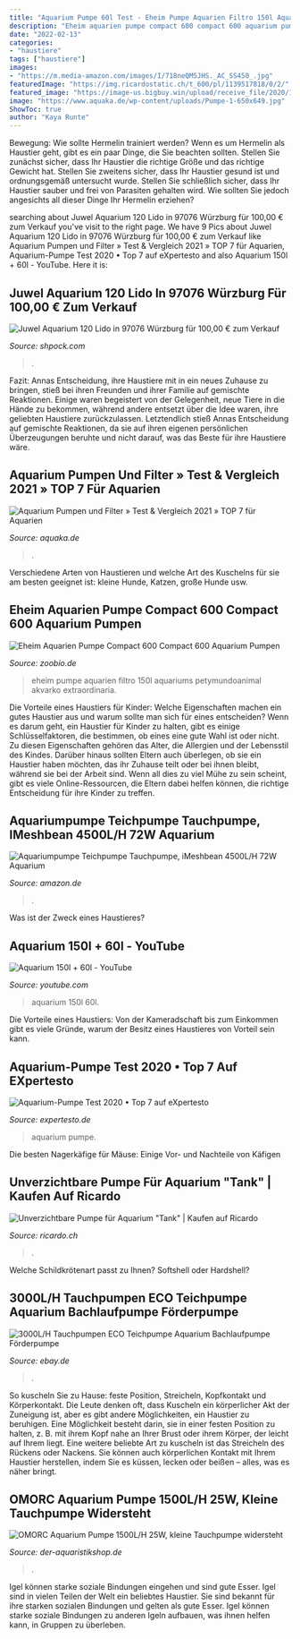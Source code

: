```yaml
---
title: "Aquarium Pumpe 60l Test - Eheim Pumpe Aquarien Filtro 150l Aquariums Petymundoanimal Akvarko Extraordinaria"
description: "Eheim aquarien pumpe compact 600 compact 600 aquarium pumpen"
date: "2022-02-13"
categories:
- "haustiere"
tags: ["haustiere"]
images:
- "https://m.media-amazon.com/images/I/718neQM5JHS._AC_SS450_.jpg"
featuredImage: "https://img.ricardostatic.ch/t_600/pl/1139517818/0/2/"
featured_image: "https://image-us.bigbuy.win/upload/receive_file/2020/12/01/10/55/5fc6210e96f9b331570540.jpg"
image: "https://www.aquaka.de/wp-content/uploads/Pumpe-1-650x649.jpg"
ShowToc: true
author: "Kaya Runte"
---
```



Bewegung: Wie sollte Hermelin trainiert werden?
Wenn es um Hermelin als Haustier geht, gibt es ein paar Dinge, die Sie beachten sollten. Stellen Sie zunächst sicher, dass Ihr Haustier die richtige Größe und das richtige Gewicht hat. Stellen Sie zweitens sicher, dass Ihr Haustier gesund ist und ordnungsgemäß untersucht wurde. Stellen Sie schließlich sicher, dass Ihr Haustier sauber und frei von Parasiten gehalten wird. Wie sollten Sie jedoch angesichts all dieser Dinge Ihr Hermelin erziehen?

	

		
searching about Juwel Aquarium 120 Lido in 97076 Würzburg für 100,00 € zum Verkauf you've visit to the right page. We have 9 Pics about Juwel Aquarium 120 Lido in 97076 Würzburg für 100,00 € zum Verkauf like Aquarium Pumpen und Filter » Test &amp; Vergleich 2021 » TOP 7 für Aquarien, Aquarium-Pumpe Test 2020 • Top 7 auf eXpertesto and also Aquarium 150l + 60l - YouTube. Here it is:
		
    
## Juwel Aquarium 120 Lido In 97076 Würzburg Für 100,00 € Zum Verkauf

<img loading=lazy src="https://webimg.secondhandapp.com/w-i-mgl/5e174e28e409c30be2b56411" onerror="this.onerror=null;this.src='https://tse1.mm.bing.net/th?id=OIP.pCQhwWIdpA1bh_rSGJXtBwHaJ4&amp;pid=15.1';" alt="Juwel Aquarium 120 Lido in 97076 Würzburg für 100,00 € zum Verkauf">

_Source: shpock.com_

>. 

	

Fazit:
Annas Entscheidung, ihre Haustiere mit in ein neues Zuhause zu bringen, stieß bei ihren Freunden und ihrer Familie auf gemischte Reaktionen. Einige waren begeistert von der Gelegenheit, neue Tiere in die Hände zu bekommen, während andere entsetzt über die Idee waren, ihre geliebten Haustiere zurückzulassen. Letztendlich stieß Annas Entscheidung auf gemischte Reaktionen, da sie auf ihren eigenen persönlichen Überzeugungen beruhte und nicht darauf, was das Beste für ihre Haustiere wäre.

    
## Aquarium Pumpen Und Filter » Test &amp; Vergleich 2021 » TOP 7 Für Aquarien

<img loading=lazy src="https://www.aquaka.de/wp-content/uploads/Pumpe-1-650x649.jpg" onerror="this.onerror=null;this.src='https://tse1.mm.bing.net/th?id=OIP.6UT77c0BQYnTokRxfZ1cGgHaHZ&amp;pid=15.1';" alt="Aquarium Pumpen und Filter » Test &amp; Vergleich 2021 » TOP 7 für Aquarien">

_Source: aquaka.de_

>. 

	

Verschiedene Arten von Haustieren und welche Art des Kuschelns für sie am besten geeignet ist: kleine Hunde, Katzen, große Hunde usw.

    
## Eheim Aquarien Pumpe Compact 600 Compact 600 Aquarium Pumpen

<img loading=lazy src="https://uploads.zoobio.de/resize/products/2017_09_29/59ce307bad7fd_1070x800.jpg" onerror="this.onerror=null;this.src='https://tse1.mm.bing.net/th?id=OIP.rxbD4jxHxblC_xyDABidXAHaIY&amp;pid=15.1';" alt="Eheim Aquarien Pumpe Compact 600 Compact 600 Aquarium Pumpen">

_Source: zoobio.de_

>eheim pumpe aquarien filtro 150l aquariums petymundoanimal akvarko extraordinaria. 

	

Die Vorteile eines Haustiers für Kinder: Welche Eigenschaften machen ein gutes Haustier aus und warum sollte man sich für eines entscheiden?
Wenn es darum geht, ein Haustier für Kinder zu halten, gibt es einige Schlüsselfaktoren, die bestimmen, ob eines eine gute Wahl ist oder nicht. Zu diesen Eigenschaften gehören das Alter, die Allergien und der Lebensstil des Kindes. Darüber hinaus sollten Eltern auch überlegen, ob sie ein Haustier haben möchten, das ihr Zuhause teilt oder bei ihnen bleibt, während sie bei der Arbeit sind. Wenn all dies zu viel Mühe zu sein scheint, gibt es viele Online-Ressourcen, die Eltern dabei helfen können, die richtige Entscheidung für ihre Kinder zu treffen.

    
## Aquariumpumpe Teichpumpe Tauchpumpe, IMeshbean 4500L/H 72W Aquarium

<img loading=lazy src="https://m.media-amazon.com/images/I/718neQM5JHS._AC_SS450_.jpg" onerror="this.onerror=null;this.src='https://tse2.mm.bing.net/th?id=OIP.7DeAhGSthW4-zjncVK0_UwAAAA&amp;pid=15.1';" alt="Aquariumpumpe Teichpumpe Tauchpumpe, iMeshbean 4500L/H 72W Aquarium">

_Source: amazon.de_

>. 

	

Was ist der Zweck eines Haustieres?

    
## Aquarium 150l + 60l - YouTube

<img loading=lazy src="https://i.ytimg.com/vi/dvkqf5UF7kU/maxresdefault.jpg" onerror="this.onerror=null;this.src='https://tse4.mm.bing.net/th?id=OIP.mL8HGI7CHhJxKMAv7wIWuwHaEK&amp;pid=15.1';" alt="Aquarium 150l + 60l - YouTube">

_Source: youtube.com_

>aquarium 150l 60l. 

	

Die Vorteile eines Haustiers: Von der Kameradschaft bis zum Einkommen gibt es viele Gründe, warum der Besitz eines Haustieres von Vorteil sein kann.

    
## Aquarium-Pumpe Test 2020 • Top 7 Auf EXpertesto

<img loading=lazy src="http://ecx.images-amazon.com/images/I/41xBFgB4%2B7L._SL160_.jpg" onerror="this.onerror=null;this.src='https://tse4.mm.bing.net/th?id=OIP.0eCLlelaJkI303VjpRRWPgAAAA&amp;pid=15.1';" alt="Aquarium-Pumpe Test 2020 • Top 7 auf eXpertesto">

_Source: expertesto.de_

>aquarium pumpe. 

	

Die besten Nagerkäfige für Mäuse: Einige Vor- und Nachteile von Käfigen

    
## Unverzichtbare Pumpe Für Aquarium &quot;Tank&quot; | Kaufen Auf Ricardo

<img loading=lazy src="https://img.ricardostatic.ch/t_600/pl/1139517818/0/2/" onerror="this.onerror=null;this.src='https://tse4.mm.bing.net/th?id=OIP.c2FClaqNEvI7q-yNE4k-jAHaGL&amp;pid=15.1';" alt="Unverzichtbare Pumpe für Aquarium &quot;Tank&quot; | Kaufen auf Ricardo">

_Source: ricardo.ch_

>. 

	

Welche Schildkrötenart passt zu Ihnen? Softshell oder Hardshell?

    
## 3000L/H Tauchpumpen ECO Teichpumpe Aquarium Bachlaufpumpe Förderpumpe

<img loading=lazy src="https://image-us.bigbuy.win/upload/receive_file/2020/12/01/10/55/5fc6210e96f9b331570540.jpg" onerror="this.onerror=null;this.src='https://tse1.mm.bing.net/th?id=OIP.DI96hkKvXbzmmA85EvjyEAHaHa&amp;pid=15.1';" alt="3000L/H Tauchpumpen ECO Teichpumpe Aquarium Bachlaufpumpe Förderpumpe">

_Source: ebay.de_

>. 

	

So kuscheln Sie zu Hause: feste Position, Streicheln, Kopfkontakt und Körperkontakt.
Die Leute denken oft, dass Kuscheln ein körperlicher Akt der Zuneigung ist, aber es gibt andere Möglichkeiten, ein Haustier zu beruhigen. Eine Möglichkeit besteht darin, sie in einer festen Position zu halten, z. B. mit ihrem Kopf nahe an Ihrer Brust oder ihrem Körper, der leicht auf Ihrem liegt. Eine weitere beliebte Art zu kuscheln ist das Streicheln des Rückens oder Nackens. Sie können auch körperlichen Kontakt mit Ihrem Haustier herstellen, indem Sie es küssen, lecken oder beißen – alles, was es näher bringt.

    
## OMORC Aquarium Pumpe 1500L/H 25W, Kleine Tauchpumpe Widersteht

<img loading=lazy src="https://m.media-amazon.com/images/I/419iZ6DMyKL.jpg" onerror="this.onerror=null;this.src='https://tse3.mm.bing.net/th?id=OIP.2Oilo8eFbwjwNFWY_ee3HgHaHa&amp;pid=15.1';" alt="OMORC Aquarium Pumpe 1500L/H 25W, kleine Tauchpumpe widersteht">

_Source: der-aquaristikshop.de_

>. 

	

Igel können starke soziale Bindungen eingehen und sind gute Esser.
Igel sind in vielen Teilen der Welt ein beliebtes Haustier. Sie sind bekannt für ihre starken sozialen Bindungen und gelten als gute Esser. Igel können starke soziale Bindungen zu anderen Igeln aufbauen, was ihnen helfen kann, in Gruppen zu überleben.

